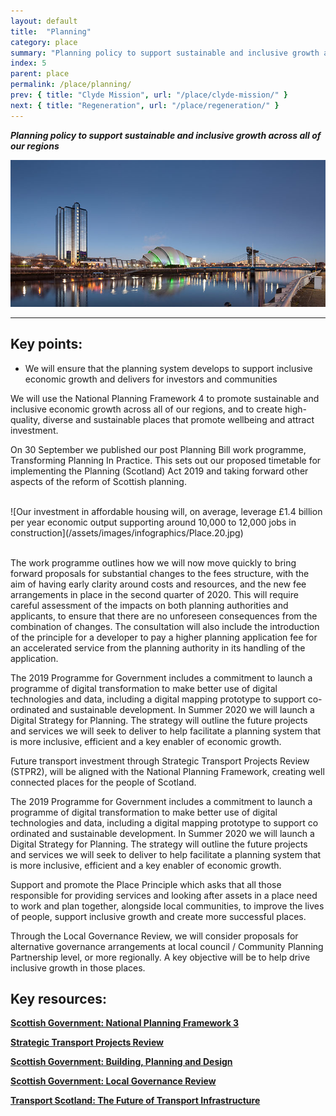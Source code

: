 ```yaml
---
layout: default
title:  "Planning"
category: place
summary: "Planning policy to support sustainable and inclusive growth across all of our regions"
index: 5
parent: place
permalink: /place/planning/
prev: { title: "Clyde Mission", url: "/place/clyde-mission/" }
next: { title: "Regeneration", url: "/place/regeneration/" }
---
```

***Planning policy to support sustainable and inclusive growth across all of our regions***

![A photograph of the waterfront in Glasgow at night](/assets/images/pageimages/Place.35.jpg)  

---

## Key points:

* We will ensure that the planning system develops to support inclusive economic growth and delivers for investors and communities

We will use the National Planning Framework 4 to promote sustainable and inclusive economic growth across all of our regions, and to create high-quality, diverse and sustainable places that promote wellbeing and attract investment.  

On 30 September we published our post Planning Bill work programme, Transforming Planning In Practice. This sets out our proposed timetable for implementing the Planning (Scotland) Act 2019 and taking forward other aspects of the reform of Scottish planning.  

<br>
![Our investment in affordable housing will, on average, leverage £1.4 billion per year economic output supporting around 10,000 to 12,000 jobs in construction](/assets/images/infographics/Place.20.jpg)
<br><br>

The work programme outlines how we will now move quickly to bring forward proposals for substantial changes to the fees structure, with the aim of having early clarity around costs and resources, and the new fee arrangements in place in the second quarter of 2020. This will require careful assessment of the impacts on both planning authorities and applicants, to ensure that there are no unforeseen consequences from the combination of changes.  The consultation will also include the introduction of the principle for a developer to pay a higher planning application fee for an accelerated service from the planning authority in its handling of the application.  

The 2019 Programme for Government includes a commitment to launch a programme of digital transformation to make better use of digital technologies and data, including a digital mapping prototype to support co-ordinated and sustainable development.  In Summer 2020 we will launch a Digital Strategy for Planning.  The strategy will outline the future projects and services we will seek to deliver to help facilitate a planning system that is more inclusive, efficient and a key enabler of economic growth.  

Future transport investment through Strategic Transport Projects Review (STPR2), will be aligned with the National Planning Framework, creating well connected places for the people of Scotland.  

The 2019 Programme for Government includes a commitment to launch a programme of digital transformation to make better use of digital technologies and data, including a digital mapping prototype to support co ordinated and sustainable development. In Summer 2020 we will launch a Digital Strategy for Planning. The strategy will outline the future projects and services we will seek to deliver to help facilitate a planning system that is more inclusive, efficient and a key enabler of economic growth.  

Support and promote the Place Principle which asks that all those responsible for providing services and looking after assets in a place need to work and plan together, alongside local communities, to improve the lives of people, support inclusive growth and create more successful places.  

Through the Local Governance Review, we will consider proposals for alternative governance arrangements at local council / Community Planning Partnership level, or more regionally. A key objective will be to help drive inclusive growth in those places.  
  
## Key resources:

**[Scottish Government: National Planning Framework 3](https://www.gov.scot/publications/national-planning-framework-3/)**

**[Strategic Transport Projects Review](https://www.transport.gov.scot/our-approach/strategy/strategic-transport-projects-review/#)**

**[Scottish Government: Building, Planning and Design](https://www.gov.scot/building-planning-and-design/)**

**[Scottish Government: Local Governance Review](https://www.gov.scot/policies/improving-public-services/local-governance-review/)**

**[Transport Scotland: The Future of Transport Infrastructure](https://www.transport.gov.scot/news/the-future-of-transport-infrastructure/)**
